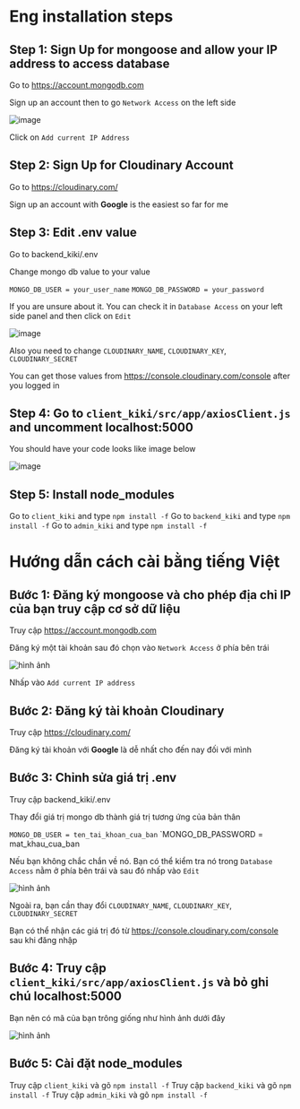 # Eng installation steps

## Step 1: Sign Up for mongoose and allow your IP address to access database

Go to https://account.mongodb.com

Sign up an account then to go `Network Access` on the left side

![image](https://user-images.githubusercontent.com/61675970/230927457-91ac83c3-547a-4005-9787-e4dca3a73718.png)

Click on `Add current IP Address` 

## Step 2: Sign Up for Cloudinary Account

Go to https://cloudinary.com/

Sign up an account with **Google** is the easiest so far for me

## Step 3: Edit .env value

Go to backend_kiki/.env

Change mongo db value to your value

`MONGO_DB_USER = your_user_name`
`MONGO_DB_PASSWORD = your_password`

If you are unsure about it. You can check it in `Database Access` on your left side panel and then click on `Edit`

![image](https://user-images.githubusercontent.com/61675970/230929106-24486420-eefe-405c-91ea-5953967b1909.png)

Also you need to change `CLOUDINARY_NAME`, `CLOUDINARY_KEY`, `CLOUDINARY_SECRET`

You can get those values from https://console.cloudinary.com/console after you logged in

## Step 4: Go to `client_kiki/src/app/axiosClient.js` and uncomment localhost:5000

You should have your code looks like image below

![image](https://user-images.githubusercontent.com/61675970/230930058-8258bc5c-3bcd-4437-b8ef-87b4b26c3217.png)

## Step 5: Install node_modules

Go to `client_kiki` and type `npm install -f`
Go to `backend_kiki` and type `npm install -f`
Go to `admin_kiki` and type `npm install -f`

# Hướng dẫn cách cài bằng tiếng Việt

## Bước 1: Đăng ký mongoose và cho phép địa chỉ IP của bạn truy cập cơ sở dữ liệu

Truy cập https://account.mongodb.com

Đăng ký một tài khoản sau đó chọn vào `Network Access` ở phía bên trái

![hình ảnh](https://user-images.githubusercontent.com/61675970/230927457-91ac83c3-547a-4005-9787-e4dca3a73718.png)

Nhấp vào `Add current IP address`

## Bước 2: Đăng ký tài khoản Cloudinary

Truy cập https://cloudinary.com/

Đăng ký tài khoản với **Google** là dễ nhất cho đến nay đối với mình

## Bước 3: Chỉnh sửa giá trị .env

Truy cập backend_kiki/.env

Thay đổi giá trị mongo db thành giá trị tương ứng của bản thân

`MONGO_DB_USER = ten_tai_khoan_cua_ban`
`MONGO_DB_PASSWORD = mat_khau_cua_ban

Nếu bạn không chắc chắn về nó. Bạn có thể kiểm tra nó trong `Database Access` nằm ở phía bên trái và sau đó nhấp vào `Edit`

![hình ảnh](https://user-images.githubusercontent.com/61675970/230929106-24486420-eefe-405c-91ea-5953967b1909.png)

Ngoài ra, bạn cần thay đổi `CLOUDINARY_NAME`, `CLOUDINARY_KEY`, `CLOUDINARY_SECRET`

Bạn có thể nhận các giá trị đó từ https://console.cloudinary.com/console sau khi đăng nhập

## Bước 4: Truy cập `client_kiki/src/app/axiosClient.js` và bỏ ghi chú localhost:5000

Bạn nên có mã của bạn trông giống như hình ảnh dưới đây

![hình ảnh](https://user-images.githubusercontent.com/61675970/230930058-8258bc5c-3bcd-4437-b8ef-87b4b26c3217.png)

## Bước 5: Cài đặt node_modules

Truy cập `client_kiki` và gõ `npm install -f`
Truy cập `backend_kiki` và gõ `npm install -f`
Truy cập `admin_kiki` và gõ `npm install -f`
